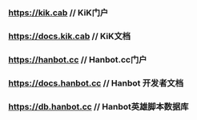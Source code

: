 ### https://kik.cab             // KiK门户
### https://docs.kik.cab        // KiK文档
### https://hanbot.cc           // Hanbot.cc门户
### https://docs.hanbot.cc      // Hanbot 开发者文档
### https://db.hanbot.cc        // Hanbot英雄脚本数据库

